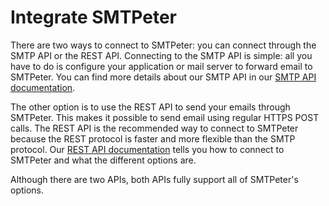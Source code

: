 # Integrate SMTPeter

There are two ways to connect to SMTPeter: you can connect through the SMTP API or the REST
API. Connecting to the SMTP API is simple: all you have to do is configure
your application or mail server to forward email to SMTPeter. You can find more details
about our SMTP API in our [SMTP API documentation](SMTPeter/smtp-api "SMTP API").

The other option is to use the REST API to send your emails through SMTPeter. This makes
it possible to send email using regular HTTPS POST calls. The REST API is the recommended
way to connect to SMTPeter because the REST protocol is faster and more flexible than the
SMTP protocol. Our [REST API documentation](SMTPeter/rest-api "REST API")
tells you how to connect to SMTPeter and what the different options are.

Although there are two APIs, both APIs fully support all of SMTPeter's options. 
